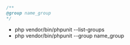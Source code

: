 ```php
/**
@group name_group
*/
```

* php vendor/bin/phpunit --list-groups
* php vendor/bin/phpunit --group name_group

